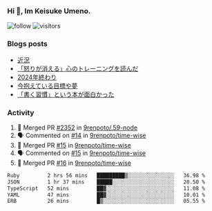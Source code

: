 ### Hi 👋, Im Keisuke Umeno.

<!--
**9renpoto/9renpoto** is a ✨ _special_ ✨ repository because its `README.md` (this file) appears on your GitHub profile.

Here are some ideas to get you started:

- 🔭 I’m currently working on ...
- 🌱 I’m currently learning ...
- 👯 I’m looking to collaborate on ...
- 🤔 I’m looking for help with ...
- 💬 Ask me about ...
- 📫 How to reach me: ...
- 😄 Pronouns: ...
- ⚡ Fun fact: ...
-->

![follow](https://img.shields.io/github/followers/9renpoto?label=Follow&style=social)
![visitors](https://komarev.com/ghpvc/?username=9renpoto&label=Profile%20views&color=0e75b6&style=flat)

### Blogs posts

<!-- BLOG-POST-LIST:START -->
- [近況](https://9renpoto.win/entry/2025/04/05/current_status)
- [「怒りが消える」心のトレーニングを読んだ](https://9renpoto.win/entry/2025/02/01/anger-management)
- [2024年終わり](https://9renpoto.win/entry/2024/12/31/2024-end)
- [今抱えている目標や夢](https://9renpoto.win/entry/2024/12/02/objective)
- [「書く習慣」という本が面白かった](https://9renpoto.win/entry/2024/11/11/leave_a_feeling_sad)
<!-- BLOG-POST-LIST:END -->

### Activity

<!--START_SECTION:activity-->
1. 🎉 Merged PR [#2352](https://github.com/9renpoto/.59-node/pull/2352) in [9renpoto/.59-node](https://github.com/9renpoto/.59-node)
2. 🗣 Commented on [#14](https://github.com/9renpoto/time-wise/pull/14#issuecomment-3248233741) in [9renpoto/time-wise](https://github.com/9renpoto/time-wise)
3. 🎉 Merged PR [#15](https://github.com/9renpoto/time-wise/pull/15) in [9renpoto/time-wise](https://github.com/9renpoto/time-wise)
4. 🗣 Commented on [#15](https://github.com/9renpoto/time-wise/pull/15#issuecomment-3248191616) in [9renpoto/time-wise](https://github.com/9renpoto/time-wise)
5. 🎉 Merged PR [#16](https://github.com/9renpoto/time-wise/pull/16) in [9renpoto/time-wise](https://github.com/9renpoto/time-wise)
<!--END_SECTION:activity-->

<!--START_SECTION:waka-->

```txt
Ruby         2 hrs 56 mins   █████████▒░░░░░░░░░░░░░░░   36.98 %
JSON         1 hr 37 mins    █████░░░░░░░░░░░░░░░░░░░░   20.50 %
TypeScript   52 mins         ██▓░░░░░░░░░░░░░░░░░░░░░░   11.08 %
YAML         47 mins         ██▓░░░░░░░░░░░░░░░░░░░░░░   10.01 %
ERB          26 mins         █▒░░░░░░░░░░░░░░░░░░░░░░░   05.55 %
```

<!--END_SECTION:waka-->
